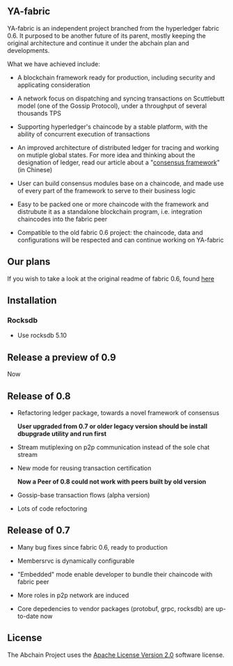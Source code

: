 ## YA-fabric

YA-fabric is an independent project branched from the hyperledger fabric 0.6. It purposed to be another future of its parent, mostly keeping the original architecture and continue it under the abchain plan and developments.

What we have achieved include:

* A blockchain framework ready for production, including security and applicating consideration

* A network focus on dispatching and syncing transactions on Scuttlebutt model (one of the Gossip Protocol), under a throughput of several thousands TPS

* Supporting hyperledger's chaincode by a stable platform, with the ability of concurrent execution of transactions

* An improved architecture of distributed ledger for tracing and working on mutiple global states. For more idea and thinking about the designation of ledger, read our article about a "[consensus framework]()" (in Chinese)

* User can build consensus modules base on a chaincode, and made use of every part of the framework to serve to their business logic

* Easy to be packed one or more chaincode with the framework and distrubute it as a standalone blockchain program, i.e. integration chaincodes into the fabric peer

* Compatible to the old fabric 0.6 project: the chaincode, data and configurations will be respected and can continue working on YA-fabric

## Our plans



If you wish to take a look at the original readme of fabric 0.6, found [here](https://github.com/hyperledger/fabric/blob/v0.6/README.md)

## Installation

### Rocksdb

* Use rocksdb 5.10

## Release a preview of 0.9

Now 

## Release of 0.8

* Refactoring ledger package, towards a novel framework of consensus

    **User upgraded from 0.7 or older legacy version should be install dbupgrade utility and run first**

* Stream mutiplexing on p2p communication instead of the sole chat stream

* New mode for reusing transaction certification

    **Now a Peer of 0.8 could not work with peers built by old version**

* Gossip-base transaction flows (alpha version)

* Lots of code refoctoring

## Release of 0.7

* Many bug fixes since fabric 0.6, ready to production

* Membersrvc is dynamically configurable

* "Embedded" mode enable developer to bundle their chaincode with fabric peer

* More roles in p2p network are induced

* Core depedencies to vendor packages (protobuf, grpc, rocksdb) are up-to-date now


## License <a name="license"></a>
The Abchain Project uses the [Apache License Version 2.0](LICENSE) software
license.
